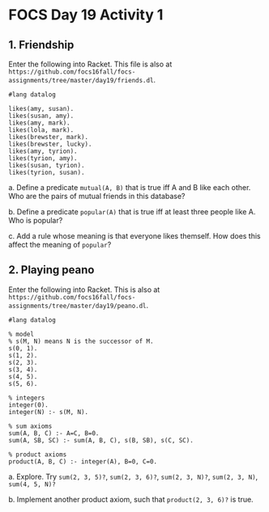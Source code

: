 # FOCS Day 19 Activity 1

## 1. Friendship

Enter the following into Racket. This file is also at `https://github.com/focs16fall/focs-assignments/tree/master/day19/friends.dl`.

```
#lang datalog

likes(amy, susan).
likes(susan, amy).
likes(amy, mark).
likes(lola, mark).
likes(brewster, mark).
likes(brewster, lucky).
likes(amy, tyrion).
likes(tyrion, amy).
likes(susan, tyrion).
likes(tyrion, susan).
```

a. Define a predicate `mutual(A, B)` that is true iff A and B like each other. Who are the pairs of mutual friends in this database?

b. Define a predicate `popular(A)` that is true iff at least three people like A. Who is popular?

c. Add a rule whose meaning is that everyone likes themself. How does this affect the meaning of  `popular`?

## 2. Playing peano

Enter the following into Racket. This is also at `https://github.com/focs16fall/focs-assignments/tree/master/day19/peano.dl`.

```
#lang datalog

% model
% s(M, N) means N is the successor of M.
s(0, 1).
s(1, 2).
s(2, 3).
s(3, 4).
s(4, 5).
s(5, 6).

% integers
integer(0).
integer(N) :- s(M, N).

% sum axioms
sum(A, B, C) :- A=C, B=0.
sum(A, SB, SC) :- sum(A, B, C), s(B, SB), s(C, SC).

% product axioms
product(A, B, C) :- integer(A), B=0, C=0.
```

a. Explore. Try `sum(2, 3, 5)?`, `sum(2, 3, 6)?`, `sum(2, 3, N)?`, `sum(2, 3, N)`, `sum(4, 5, N)?`

b. Implement another product axiom, such that `product(2, 3, 6)?` is true.